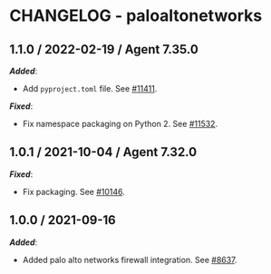 # CHANGELOG - paloaltonetworks

## 1.1.0 / 2022-02-19 / Agent 7.35.0

***Added***: 

* Add `pyproject.toml` file. See [#11411](https://github.com/DataDog/integrations-core/pull/11411).

***Fixed***: 

* Fix namespace packaging on Python 2. See [#11532](https://github.com/DataDog/integrations-core/pull/11532).


## 1.0.1 / 2021-10-04 / Agent 7.32.0

***Fixed***: 

* Fix packaging. See [#10146](https://github.com/DataDog/integrations-core/pull/10146).


## 1.0.0 / 2021-09-16

***Added***: 

* Added palo alto networks firewall integration. See [#8637](https://github.com/DataDog/integrations-core/pull/8637).


